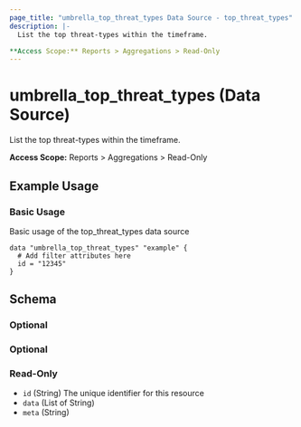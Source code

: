 ```yaml
---
page_title: "umbrella_top_threat_types Data Source - top_threat_types"
description: |-
  List the top threat-types within the timeframe.

**Access Scope:** Reports > Aggregations > Read-Only
---
```


# umbrella_top_threat_types (Data Source)

List the top threat-types within the timeframe.

**Access Scope:** Reports > Aggregations > Read-Only

## Example Usage


### Basic Usage

Basic usage of the top_threat_types data source

```hcl
data "umbrella_top_threat_types" "example" {
  # Add filter attributes here
  id = "12345"
}
```



## Schema

### Optional



### Optional



### Read-Only

- `id` (String) The unique identifier for this resource
- `data` (List of String) 
- `meta` (String) 



